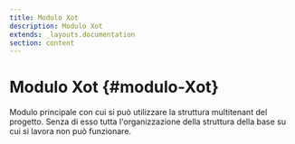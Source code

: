 ```yaml
---
title: Modulo Xot
description: Modulo Xot
extends: _layouts.documentation
section: content
---
```


# Modulo Xot {#modulo-Xot}

Modulo principale con cui si può utilizzare la struttura multitenant del progetto.
Senza di esso tutta l'organizzazione della struttura della base su cui si lavora non può funzionare.